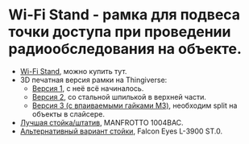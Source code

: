 # Wi-Fi Stand - рамка для подвеса точки доступа при проведении радиообследования на объекте.

- [Wi-Fi Stand](https://wifistand.com/), можно купить тут.
- 3D печатная версия рамки на Thingiverse:
    - [Версия 1](https://www.thingiverse.com/thing:4819305), с неё всё начиналось.
    - [Версия 2](https://www.thingiverse.com/thing:5292474), со стальной шпилькой в верхней части.
    - [Версия 3 (с впаиваемыми гайками M3)](./STL/WiFiStand3.stl), необходим split на объекты в слайсере.
- [Лучшая стойка/штатив](https://www.manfrotto.com/ru-ru/photo-master-stand-air-cushioned-1004bac/), MANFROTTO 1004BAC.
- [Альтернативный вариант стойки](https://falcon-eyes.ru/catalog/archive/stoyka-falcon-eyes-l-3900a-b-dlya-osveshcheniya/), Falcon Eyes L-3900 ST.0.